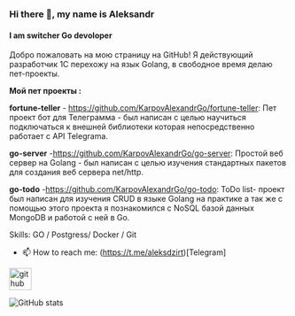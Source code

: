 ### Hi there 👋, my name is Aleksandr
#### I am switcher Go devoloper
Добро пожаловать на мою страницу на GitHub! Я действующий разработчик 1С перехожу на язык Golang, в свободное время делаю пет-проекты.

**Мой пет проекты :**

**fortune-teller** -  https://github.com/KarpovAlexandrGo/fortune-teller: Пет проект бот для Телеграмма - был написан с целью научиться подключаться к внешней библиотеки которая непосредственно работает с API Telegrama.

**go-server** -https://github.com/KarpovAlexandrGo/go-server: Простой веб сервер на Golang - был написан с целью изучения стандартных пакетов для создания веб сервера net/http.

**go-todo** -https://github.com/KarpovAlexandrGo/go-todo:  ToDo list- проект был написан для изучения CRUD в языке Golang на практике а так же с помощью этого проекта я познакомился с NoSQL базой данных MongoDB и работой с ней в Go.




Skills: GO / Postgress/ Docker / Git

- 📫 How to reach me: (https://t.me/aleksdzirt)[Telegram] 


[<img src='https://cdn.jsdelivr.net/npm/simple-icons@3.0.1/icons/github.svg' alt='github' height='40'>](https://github.com/KarpovAlexandrGo)  

![GitHub stats](https://github-readme-stats.vercel.app/api?username=KarpovAlexandrGo&show_icons=true)  

